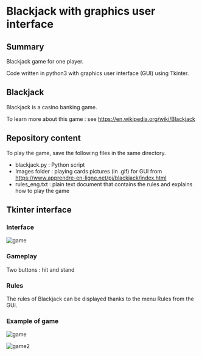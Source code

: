 # Blackjack with graphics user interface

## Summary

Blackjack game for one player.

Code written in python3 with graphics user interface (GUI) using Tkinter.

## Blackjack

Blackjack is a casino banking game.

To learn more about this game : see https://en.wikipedia.org/wiki/Blackjack

## Repository content

To play the game, save the following files in the same directory.

* blackjack.py : Python script
* Images folder : playing cards pictures (in .gif) for GUI from https://www.apprendre-en-ligne.net/pj/blackjack/index.html
* rules_eng.txt : plain text document that contains the rules and explains how to play the game

## Tkinter interface

### Interface

![game](https://user-images.githubusercontent.com/82372483/126448729-2d385d92-a865-4fac-8f51-8b337baeefb4.png)

### Gameplay

Two buttons : hit and stand

### Rules

The rules of Blackjack can be displayed thanks to the menu Rules from the GUI.

### Example of game

![game](https://user-images.githubusercontent.com/82372483/126448729-2d385d92-a865-4fac-8f51-8b337baeefb4.png)

![game2](https://user-images.githubusercontent.com/82372483/126449000-6309d287-1244-4c70-9f4a-24a2ba9fdbec.png)


